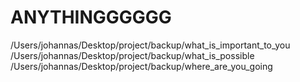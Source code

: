 <h1> ANYTHINGGGGGG </h1>

/Users/johannas/Desktop/project/backup/what_is_important_to_you
/Users/johannas/Desktop/project/backup/what_is_possible
/Users/johannas/Desktop/project/backup/where_are_you_going

